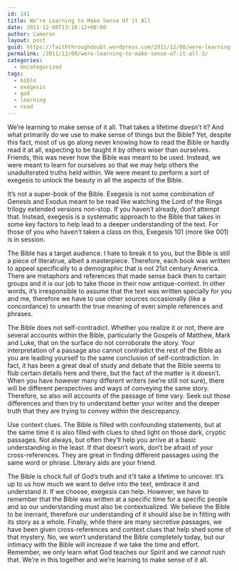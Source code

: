```yaml
---
id: 141
title: We’re Learning to Make Sense Of it All
date: 2011-12-08T13:16:12+00:00
author: Cameron
layout: post
guid: https://faiththroughdoubt.wordpress.com/2011/12/08/were-learning-to-make-sense-of-it-all/
permalink: /2011/12/08/were-learning-to-make-sense-of-it-all-3/
categories:
  - Uncategorized
tags:
  - bible
  - exegesis
  - god
  - learning
  - read
---
```

We’re learning to make sense of it all. That takes a lifetime doesn’t it? And what primarily do we use to make sense of things but the Bible? Yet, despite this fact, most of us go along never knowing how to read the Bible or hardly read it at all, expecting to be taught it by others wiser than ourselves. Friends, this was never how the Bible was meant to be used. Instead, we were meant to learn for ourselves so that we may help others the unadulterated truths held within. We were meant to perform a sort of exegesis to unlock the beauty in all the aspects of the Bible.

It’s not a super-book of the Bible. Exegesis is not some combination of Genesis and Exodus meant to be read like watching the Lord of the Rings trilogy extended versions non-stop. If you haven’t already, don’t attempt that. Instead, exegesis is a systematic approach to the Bible that takes in some key factors to help lead to a deeper understanding of the text. For those of you who haven’t taken a class on this, Exegesis 101 (more like 001) is in session.

The Bible has a target audience. I hate to break it to you, but the Bible is still a piece of literatrue, albeit a masterpiece. Therefore, each book was written to appeal specifically to a demographic that is not 21st century America. There are metaphors and references that made sense back then to certain groups and it is our job to take those in their now antique-context. In other words, it’s irresponsible to assume that the text was written specially for you and me, therefore we have to use other sources occasionally (like a concordance) to unearth the true meaning of even simple references and phrases.

The Bible does not self-contradict. Whether you realize it or not, there are several accounts within the Bible, particularly the Gospels of Matthew, Mark and Luke, that on the surface do not corroborate the story. Your interpretation of a passage also cannot contradict the rest of the Bible as you are leading yourself to the same conclusion of self-contradiction. In fact, it has been a great deal of study and debate that the Bible seems to flub certain details here and there, but the fact of the matter is it doesn’t. When you have however many different writers (we’re still not sure), there will be different perspectives and ways of conveying the same story. Therefore, so also will accounts of the passage of time vary. Seek out those differences and then try to understand better your writer and the deeper truth that they are trying to convey within the descrepancy.

Use context clues. The Bible is filled with confounding statements, but at the same time it is also filled with clues to shed light on those dark, cryptic passages. Not always, but often they’ll help you arrive at a basic understanding in the least. If that doesn’t work, don’t be afraid of your cross-references. They are great in finding different passages using the same word or phrase. Literary aids are your friend.

The Bible is chock full of God’s truth and it’ll take a lifetime to uncover. It’s up to us how much we want to delve into the text, embrace it and understand it. If we choose, exegesis can help. However, we have to remember that the Bible was written at a specific time for a specific people and so our understanding must also be contextualized. We believe the Bible to be inerrant, therefore our understanding of it should also be in fitting with its story as a whole. Finally, while there are many secretive passages, we have been given cross-references and context clues that help shed some of that mystery. No, we won’t understand the Bible completely today, but our intimacy with the Bible will increase if we take the time and effort. Remember, we only learn what God teaches our Spirit and we cannot rush that. We’re in this together and we’re learning to make sense of it all.